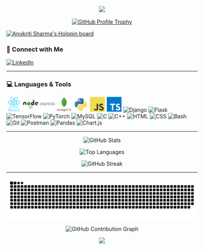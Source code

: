 <p align="center">
  <img src="https://readme-typing-svg.herokuapp.com?font=Press+Start+2P&size=20&duration=3000&pause=1000&center=true&vCenter=true&width=700&lines=ANUKRITI+SHARMA;CSE'27+%40+RVITM&color=00FF00&color=FF00FF&background=2E003E" />
</p>

<p align="center">
  <a href="https://github.com/ryo-ma/github-profile-trophy">
    <img src="https://github-profile-trophy.vercel.app/?username=anukriti2306&theme=darkhub&margin-w=10&margin-h=15" alt="GitHub Profile Trophy" />
  </a>
</p>

[![Anukriti Sharma's Holopin board](https://holopin.me/anukriti2306)](https://holopin.io/@anukriti2306)

### 🤝 Connect with Me

<p align="left">
  <a href="https://linkedin.com/in/anukriti-sharma-4b88b32a7" target="_blank">
    <img src="https://cdn.jsdelivr.net/gh/devicons/devicon/icons/linkedin/linkedin-original.svg" alt="LinkedIn" height="30" width="30"/>
  </a>
</p>

---

### 💻 Languages & Tools

<p align="left">
  <img src="https://raw.githubusercontent.com/devicons/devicon/master/icons/react/react-original-wordmark.svg" width="40" alt="React"/>
  <img src="https://raw.githubusercontent.com/devicons/devicon/master/icons/nodejs/nodejs-original-wordmark.svg" width="40" alt="Node.js"/>
  <img src="https://raw.githubusercontent.com/devicons/devicon/master/icons/express/express-original-wordmark.svg" width="40" alt="Express"/>
  <img src="https://raw.githubusercontent.com/devicons/devicon/master/icons/mongodb/mongodb-original-wordmark.svg" width="40" alt="MongoDB"/>
  <img src="https://raw.githubusercontent.com/devicons/devicon/master/icons/python/python-original.svg" width="40" alt="Python"/>
  <img src="https://raw.githubusercontent.com/devicons/devicon/master/icons/javascript/javascript-original.svg" width="40" alt="JavaScript"/>
  <img src="https://raw.githubusercontent.com/devicons/devicon/master/icons/typescript/typescript-original.svg" width="40" alt="TypeScript"/>
  <img src="https://cdn.jsdelivr.net/gh/devicons/devicon/icons/django/django-plain.svg" width="40" alt="Django"/>
  <img src="https://cdn.jsdelivr.net/gh/devicons/devicon/icons/flask/flask-original.svg" width="40" alt="Flask"/>
  <img src="https://cdn.jsdelivr.net/gh/devicons/devicon/icons/tensorflow/tensorflow-original.svg" width="40" alt="TensorFlow"/>
  <img src="https://cdn.jsdelivr.net/gh/devicons/devicon/icons/pytorch/pytorch-original.svg" width="40" alt="PyTorch"/>
  <img src="https://cdn.jsdelivr.net/gh/devicons/devicon/icons/mysql/mysql-original-wordmark.svg" width="40" alt="MySQL"/>
  <img src="https://cdn.jsdelivr.net/gh/devicons/devicon/icons/c/c-original.svg" width="40" alt="C"/>
  <img src="https://cdn.jsdelivr.net/gh/devicons/devicon/icons/cplusplus/cplusplus-original.svg" width="40" alt="C++"/>
  <img src="https://cdn.jsdelivr.net/gh/devicons/devicon/icons/html5/html5-original-wordmark.svg" width="40" alt="HTML"/>
  <img src="https://cdn.jsdelivr.net/gh/devicons/devicon/icons/css3/css3-original-wordmark.svg" width="40" alt="CSS"/>
  <img src="https://cdn.jsdelivr.net/gh/devicons/devicon/icons/bash/bash-original.svg" width="40" alt="Bash"/>
  <img src="https://cdn.jsdelivr.net/gh/devicons/devicon/icons/git/git-original.svg" width="40" alt="Git"/>
  <img src="https://cdn.jsdelivr.net/gh/devicons/devicon/icons/postman/postman-original.svg" width="40" alt="Postman"/>
  <img src="https://cdn.jsdelivr.net/gh/devicons/devicon/icons/pandas/pandas-original.svg" width="40" alt="Pandas"/>
  <img src="https://cdn.jsdelivr.net/gh/devicons/devicon/icons/chartjs/chartjs-original.svg" width="40" alt="Chart.js"/>
</p>

---

<p align="center">
  <img src="https://github-readme-stats.vercel.app/api?username=anukriti2306&show_icons=true&theme=tokyonight" alt="GitHub Stats"/>
</p>

<p align="center">
  <img src="https://github-readme-stats.vercel.app/api/top-langs/?username=anukriti2306&layout=compact&theme=tokyonight" alt="Top Languages"/>
</p>

<p align="center">
  <img src="https://streak-stats.demolab.com/?user=anukriti2306&theme=tokyonight&hide_border=true&border_radius=10&cache_bust=1" alt="GitHub Streak"/>
</p>

---
<p align="center">
  <img src="https://raw.githubusercontent.com/Platane/snk/output/github-contribution-grid-snake-dark.svg" alt="Snake Animation Dark" />
</p>

<p align="center">
  <img src="https://github-readme-activity-graph.vercel.app/graph?username=anukriti2306&theme=github-compact&hide_border=true&area=true" alt="GitHub Contribution Graph"/>
</p>

<p align="center">
  <img src="https://readme-typing-svg.herokuapp.com?font=Press+Start+2P&size=18&duration=4000&pause=1000&center=true&vCenter=true&width=900&lines=⚡+Fun+Fact;Octopi+can+modify+their+own+RNA;They+are+more+intelligent+than+we+realize&color=00FFDD&background=2E003E" />
</p>

